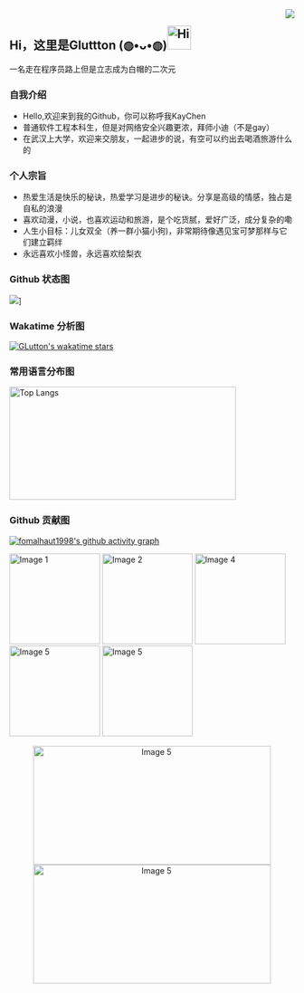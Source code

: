 <img align="right" src="https://count.getloli.com/get/@:KayCHENvip?theme=moebooru-h">

## Hi，这里是Gluttton (◍•ᴗ•◍)<img src="https://emojis.slackmojis.com/emojis/images/1588866973/8934/hellokittydance.gif?1588866973" alt="Hi" width="42" /> 
一名走在程序员路上但是立志成为白帽的二次元
### 自我介绍
   -  Hello,欢迎来到我的Github，你可以称呼我KayChen
   - 普通软件工程本科生，但是对网络安全兴趣更浓，拜师小迪（不是gay）
   - 在武汉上大学，欢迎来交朋友，一起进步的说，有空可以约出去喝酒旅游什么的
### 个人宗旨 
   - 热爱生活是快乐的秘诀，热爱学习是进步的秘诀。分享是高级的情感，独占是自私的浪漫
   - 喜欢动漫，小说，也喜欢运动和旅游，是个吃货腻，爱好广泛，成分复杂的嘞
   - 人生小目标：儿女双全（养一群小猫小狗)，非常期待像遇见宝可梦那样与它们建立羁绊
   - 永远喜欢小怪兽，永远喜欢绘梨衣


### Github 状态图

<!-- ![](https://github-readme-stats.vercel.app/api?username=KayCHENvip&show_icons=true&theme=synthwave)]  -->
  ![](https://github-readme-stats.vercel.app/api?username=KayCHENvip\&show_icons=true\&theme=radical)] 

<!-- 
<p align="center">
    <a href="https://wakatime.com/@KayCHENvip">
        <img src="https://github-readme-stats.vercel.app/api/wakatime?username=KayCHENvip&layout=compact" alt="GLutton's wakatime stats">
    </a>
</p>
-->
### Wakatime 分析图
<p align="">
    <a href="https://wakatime.com/@KayCHENvip">
        <img src="https://github-readme-stats.vercel.app/api/wakatime?username=KayCHENvip&layout=compact" alt="GLutton's wakatime stars">
    </a>
</p>

### 常用语言分布图
<p align="">
    <img src="https://github-readme-stats.vercel.app/api/top-langs/?username=KayCHENvip&layout=compact" alt="Top Langs"style="width: 400px; height: 200px;">
</p>

### Github 贡献图
[![fomalhaut1998's github activity graph](https://github-readme-activity-graph.vercel.app/graph?username=KayCHENvip&theme=tokyo-night)](https://github.com/ashutosh00710/github-readme-activity-graph)

<div>
  <img src="https://github.com/KayCHENvip/KayCHENvip/assets/128878325/045f7802-46b2-44c5-8731-0ed154ef953d" alt="Image 1" style="width: 160px; height: 160px;">
  <img src="https://github.com/KayCHENvip/KayCHENvip/assets/128878325/c9a38769-4555-49c2-a89a-08add65d4401" alt="Image 2" style="width: 160px; height: 160px;">
  <!--<img src="https://github.com/KayCHENvip/KayCHENvip/assets/128878325/322a384e-4720-4e3f-a1e2-3098ea2616d7" alt="Image 3" style="width: 160px; height: 160px;">--> 
  <img src="https://github.com/KayCHENvip/KayCHENvip/assets/128878325/fde77771-f392-445f-a9d6-2cf74c513998" alt="Image 4" style="width: 160px; height: 160px;">
  <img src="https://github.com/KayCHENvip/KayCHENvip/assets/128878325/c8d726d2-41bf-4f87-bcf4-6a87c5e79720" alt="Image 5" style="width: 160px; height: 160px;">
  <img src="https://github.com/KayCHENvip/KayCHENvip/assets/128878325/d92ce519-778f-4b1c-9960-1fbdcfce9269" alt="Image 5" style="width: 160px; height: 160px;">
</div>   



  

<p style="text-align: center;">
 <img src="https://github.com/KayCHENvip/KayCHENvip/assets/128878325/becbc556-0fec-4948-9cd1-6258e0aed477" alt="Image 5" style="width: 420px; height: 210px;">
 <img src="https://github.com/KayCHENvip/KayCHENvip/assets/128878325/c7c3b5f2-9f4a-4014-8ec3-ca8d6ed66976" alt="Image 5" style="width: 420px; height: 210px;">
</p>

